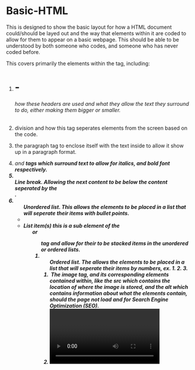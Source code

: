 # Basic-HTML

This is designed to show the basic layout for how a HTML document could/should be layed out and the way that elements within it are coded to allow for them to appear on a basic webpage. This should be able to be understood by both someone who codes, and someone who has never coded before. 

This covers primarily the elements within the <body> tag, including:
1. <h1> - <h6> how these headers are used and what they allow the text they surround to do, either making them bigger or smaller.
2. <div> division and how this tag seperates elements from the screen based on the code.
3. <p> the paragraph tag to enclose itself with the text inside to allow it show up in a paragraph format.
4. <em> and <strong> tags which surround text to allow for italics, and bold font respectively.
5. <br> Line break. Allowing the next content to be below the content seperated by the <br>.
6. <ul> Unordered list. This allows the elements to be placed in a list that will seperate their items with bullet points. 
7. <li> List item(s) this is a sub element of the <ul> or <ol> tag and allow for their to be stacked items in the unordered or ordered lists.
8. <ol> Ordered list. The allows the elements to be placed in a list that will seperate their items by numbers, ex. 1. 2. 3.
9. <img> The image tag, and its corresponding elements contained within, like the src which contains the location of where the image is stored, and the alt which contains information about what the elements contain, should the page not load and for Search Engine Optimization (SEO).
10. <video> However, this piece uses youtubes generated formula instead of the video tag.